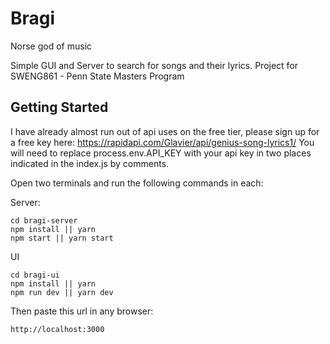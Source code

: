 # Bragi

Norse god of music

Simple GUI and Server to search for songs and their lyrics.
Project for SWENG861 - Penn State Masters Program

## Getting Started

I have already almost run out of api uses on the free tier, please sign up for a free key here:
https://rapidapi.com/Glavier/api/genius-song-lyrics1/
You will need to replace process.env.API_KEY with your api key in two places indicated in the index.js by comments.

Open two terminals and run the following commands in each:

Server:

```
cd bragi-server
npm install || yarn
npm start || yarn start
```

UI

```
cd bragi-ui
npm install || yarn
npm run dev || yarn dev
```
Then paste this url in any browser:
```
http://localhost:3000
```


